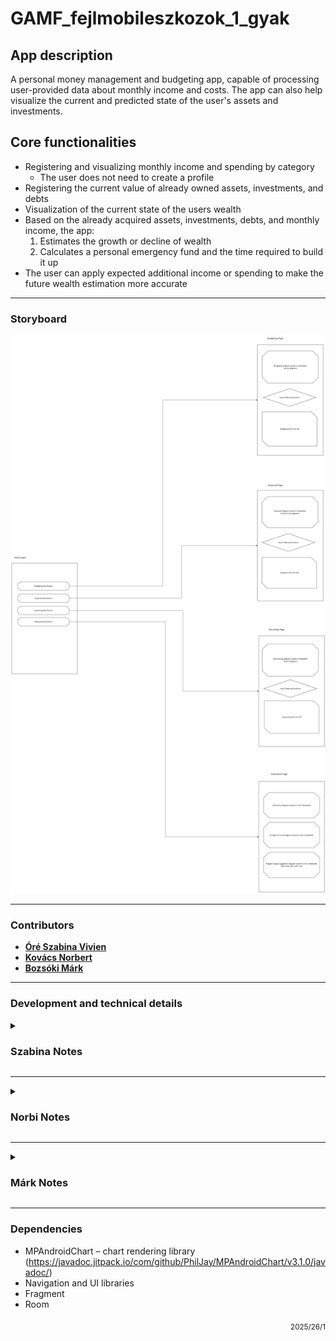 # GAMF_fejlmobileszkozok_1_gyak

## App description

A personal money management and budgeting app, capable of processing user-provided data about monthly income and costs.
The app can also help visualize the current and predicted state of the user's assets and investments.

## Core functionalities

- Registering and visualizing monthly income and spending by category
   - The user does not need to create a profile
- Registering the current value of already owned assets, investments, and debts
- Visualization of the current state of the users wealth
- Based on the already acquired assets, investments, debts, and monthly income, the app:
   1. Estimates the growth or decline of wealth
   2. Calculates a personal emergency fund and the time required to build it up
- The user can apply expected additional income or spending to make the future wealth estimation more accurate

---

### Storyboard

![storyboard](storyboard.png)

---

### Contributors

- [**Óré Szabina Vivien**](https://github.com/MoSzabina)
- [**Kovács Norbert**](https://github.com/norbertkovacsgit)
- [**Bozsóki Márk**](https://github.com/markbozsoki)

---

### Development and technical details

<details><summary><h3> Szabina Notes </h3></summary>

- added MPAndroidChart library (JitPack repo + libs.versions.toml + app module) using (https://github.com/PhilJay/MPAndroidChart)
- added DB dependencies

</details>

---

<details><summary><h3> Norbi Notes </h3></summary>

- Creating Home & Test fragments
- Adding home.png as the picture of the Home button
- Making the layouts for each component:
   - fragment_home
   - fragment_test
   - main_menu
   - nav_graph
   - Updating the activity_main for the Toolbar implementation
- Extending strings.xml for fragment name aliases
- Updating MainActivity with Toolbar and Navigation functions
- Refactor Test Page to Estimation Page and all of its dependants

</details>

---

<details><summary><h3> Márk Notes </h3></summary>

- added empty project with readme and an automated GH action to build, test and lint the project
- defined project filesystem
- added baseclasses for DB repositories

</details>

---
### Dependencies

- MPAndroidChart – chart rendering library (https://javadoc.jitpack.io/com/github/PhilJay/MPAndroidChart/v3.1.0/javadoc/)
- Navigation and UI libraries
- Fragment
- Room

<p align="right"><sub>2025/26/1</sub></p>
